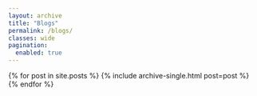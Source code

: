 ```yaml
---
layout: archive       
title: "Blogs"
permalink: /blogs/
classes: wide
pagination:
  enabled: true 
---
```


<div class="posts-list grid grid-cols-3 gap-6">
  {% for post in site.posts %}
    {% include archive-single.html post=post %}
  {% endfor %}
</div>
